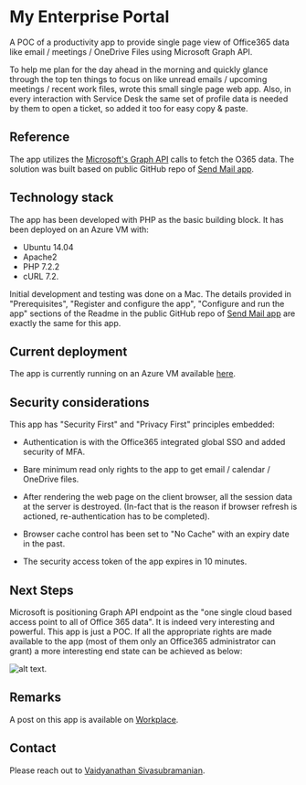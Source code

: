 # My Enterprise Portal
A POC of a productivity app to provide single page view of Office365 data like email / meetings / OneDrive Files using Microsoft Graph API.

To help me plan for the day ahead in the morning and quickly glance through the top ten things to focus on like unread emails / upcoming meetings / recent work files, wrote this small single page web app. Also, in every interaction with Service Desk the same set of profile data is needed by them to open a ticket, so added it too for easy copy & paste.

## Reference
The app utilizes the [Microsoft's Graph API](https://graph.microsoft.io) calls to fetch the O365 data.  The solution was built based on public GitHub repo of [Send Mail app](https://github.com/microsoftgraph/php-connect-rest-sample).  

## Technology stack
The app has been developed with PHP as the basic building block.  It has been deployed on an Azure VM with:
- Ubuntu 14.04
- Apache2
- PHP 7.2.2
- cURL 7.2.

Initial development and testing was done on a Mac.  The details provided in "Prerequisites", "Register and configure the app", "Configure and run the app" sections of the Readme in the public GitHub repo of [Send Mail app](https://github.com/microsoftgraph/php-connect-rest-sample) are exactly the same for this app.

## Current deployment
The app is currently running on an Azure VM available [here](http://bit.ly/2BOtkVq).

## Security considerations
This app has "Security First" and "Privacy First" principles embedded:

- Authentication is with the Office365 integrated global SSO and added security of MFA.

- Bare minimum read only rights to the app to get email / calendar / OneDrive files.

- After rendering the web page on the client browser, all the session data at the server is destroyed. (In-fact that is the reason if browser refresh is actioned, re-authentication has to be completed).

- Browser cache control has been set to "No Cache" with an expiry date in the past.

- The security access token of the app expires in 10 minutes.

## Next Steps
Microsoft is positioning Graph API endpoint as the "one single cloud based access point to all of Office 365 data". It is indeed very interesting and powerful.  This app is just a POC.  If all the appropriate rights are made available to the app (most of them only an Office365 administrator can grant) a more interesting end state can be achieved as below:

![alt text](https://cdn.graph.office.net/prod/GraphDocuments/en-us/concepts/images/microsoft_graph.png).

## Remarks
A post on this app is available on [Workplace](https://dxc.facebook.com/groups/DXCoCTO/permalink/2058290637749499).

## Contact
Please reach out to [Vaidyanathan Sivasubramanian](mailto:svaidyan_signup@hotmail.com).
